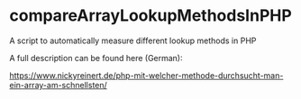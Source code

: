 # compareArrayLookupMethodsInPHP
A script to automatically measure different lookup methods in PHP

A full description can be found here (German):

https://www.nickyreinert.de/php-mit-welcher-methode-durchsucht-man-ein-array-am-schnellsten/
